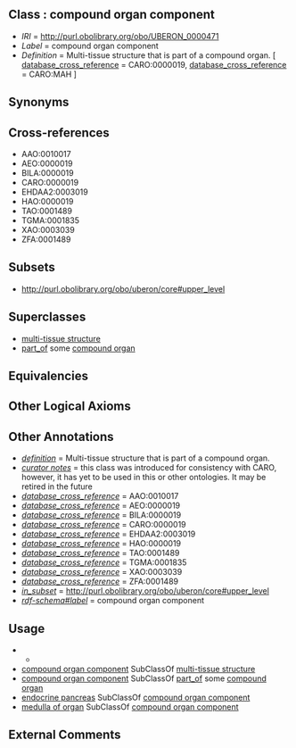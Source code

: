 
## Class : compound organ component

 * *IRI* = http://purl.obolibrary.org/obo/UBERON_0000471
 * *Label* = compound organ component
 * *Definition* = Multi-tissue structure that is part of a compound organ. [ [database_cross_reference](../../ef/oboInOwl#hasDbXref.md) = CARO:0000019, [database_cross_reference](../../ef/oboInOwl#hasDbXref.md) = CARO:MAH ]

## Synonyms


## Cross-references

 * AAO:0010017
 * AEO:0000019
 * BILA:0000019
 * CARO:0000019
 * EHDAA2:0003019
 * HAO:0000019
 * TAO:0001489
 * TGMA:0001835
 * XAO:0003039
 * ZFA:0001489

## Subsets

 * http://purl.obolibrary.org/obo/uberon/core#upper_level

## Superclasses

 * [multi-tissue structure](../../UBERON/81/UBERON_0000481.md)
 * [part_of](../../BFO/50/BFO_0000050.md) some [compound organ](../../UBERON/03/UBERON_0003103.md)

## Equivalencies


## Other Logical Axioms


## Other Annotations

 * *[definition](../../IAO/15/IAO_0000115.md)* = Multi-tissue structure that is part of a compound organ.
 * *[curator notes](../../IAO/32/IAO_0000232.md)* = this class was introduced for consistency with CARO, however, it has yet to be used in this or other ontologies. It may be retired in the future
 * *[database_cross_reference](../../ef/oboInOwl#hasDbXref.md)* = AAO:0010017
 * *[database_cross_reference](../../ef/oboInOwl#hasDbXref.md)* = AEO:0000019
 * *[database_cross_reference](../../ef/oboInOwl#hasDbXref.md)* = BILA:0000019
 * *[database_cross_reference](../../ef/oboInOwl#hasDbXref.md)* = CARO:0000019
 * *[database_cross_reference](../../ef/oboInOwl#hasDbXref.md)* = EHDAA2:0003019
 * *[database_cross_reference](../../ef/oboInOwl#hasDbXref.md)* = HAO:0000019
 * *[database_cross_reference](../../ef/oboInOwl#hasDbXref.md)* = TAO:0001489
 * *[database_cross_reference](../../ef/oboInOwl#hasDbXref.md)* = TGMA:0001835
 * *[database_cross_reference](../../ef/oboInOwl#hasDbXref.md)* = XAO:0003039
 * *[database_cross_reference](../../ef/oboInOwl#hasDbXref.md)* = ZFA:0001489
 * *[in_subset](../../et/oboInOwl#inSubset.md)* = http://purl.obolibrary.org/obo/uberon/core#upper_level
 * *[rdf-schema#label](../../el/rdf-schema#label.md)* = compound organ component

## Usage

 * -
 * [compound organ component](../../UBERON/71/UBERON_0000471.md) SubClassOf [multi-tissue structure](../../UBERON/81/UBERON_0000481.md)
 * [compound organ component](../../UBERON/71/UBERON_0000471.md) SubClassOf [part_of](../../BFO/50/BFO_0000050.md) some [compound organ](../../UBERON/03/UBERON_0003103.md)
 * [endocrine pancreas](../../UBERON/16/UBERON_0000016.md) SubClassOf [compound organ component](../../UBERON/71/UBERON_0000471.md)
 * [medulla of organ](../../UBERON/58/UBERON_0000958.md) SubClassOf [compound organ component](../../UBERON/71/UBERON_0000471.md)

## External Comments

